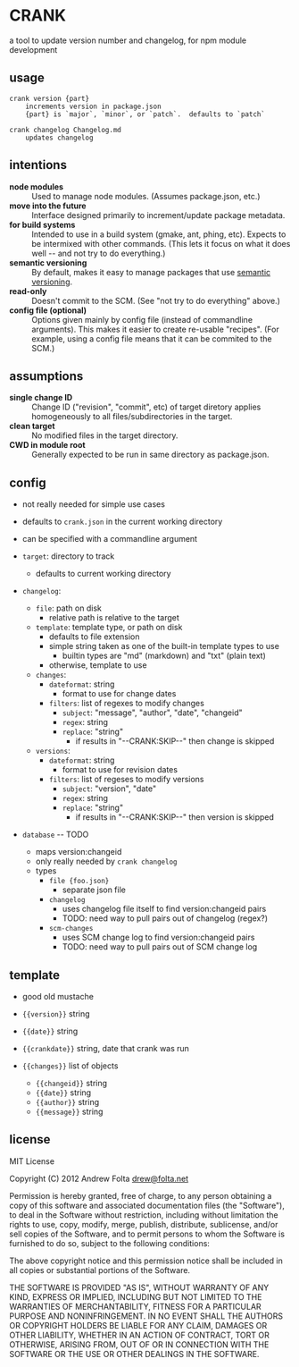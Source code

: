 
# CRANK

a tool to update version number and changelog, for npm module development


## usage

    crank version {part}
        increments version in package.json
        {part} is `major`, `minor`, or `patch`.  defaults to `patch`

    crank changelog Changelog.md
        updates changelog


## intentions

<dl>
    <dt><b>node modules</b></dt>
    <dd>
        Used to manage node modules.  (Assumes package.json, etc.)
    </dd>
    <dt><b>move into the future</b></dt>
    <dd>
        Interface designed primarily to increment/update package metadata.
    </dd>
    <dt><b>for build systems</b></dt>
    <dd>
        Intended to use in a build system (gmake, ant, phing, etc).
        Expects to be intermixed with other commands.
        (This lets it focus on what it does well -- and not try to do everything.)
    </dd>
    <dt><b>semantic versioning</b></dt>
    <dd>
        By default, makes it easy to manage packages that use <a href="http://semver.org/">semantic versioning</a>.
    </dd>
    <dt><b>read-only</b></dt>
    <dd>
        Doesn't commit to the SCM.  (See "not try to do everything" above.)
    </dd>
    <dt><b>config file (optional)</b></dt>
    <dd>
        Options given mainly by config file (instead of commandline arguments).
        This makes it easier to create re-usable "recipes".
        (For example, using a config file means that it can be commited to the SCM.)
    </dd>
    <dt><b></b></dt>
    <dd>
    </dd>
</dl>


## assumptions

<dl>
    <dt><b>single change ID</b></dt>
    <dd>
        Change ID ("revision", "commit", etc) of target diretory applies homogeneously to all files/subdirectories in the target.
    </dd>
    <dt><b>clean target</b></dt>
    <dd>
        No modified files in the target directory.
    </dd>
    <dt><b>CWD in module root</b></dt>
    <dd>
        Generally expected to be run in same directory as package.json.
    </dd>
    <dt><b></b></dt>
    <dd>
    </dd>
</dl>


## config

* not really needed for simple use cases
* defaults to `crank.json` in the current working directory
* can be specified with a commandline argument

* `target`:  directory to track
    * defaults to current working directory
* `changelog`:
    * `file`:     path on disk
        * relative path is relative to the target
    * `template`: template type, or path on disk
        * defaults to file extension
        * simple string taken as one of the built-in template types to use
            * builtin types are "md" (markdown) and "txt" (plain text)
        * otherwise, template to use
    * `changes`:
        * `dateformat`: string
            * format to use for change dates
        * `filters`:  list of regexes to modify changes
            * `subject`: "message", "author", "date", "changeid"
            * `regex`: string
            * `replace`: "string"
                * if results in "--CRANK:SKIP--" then change is skipped
    * `versions`:
        * `dateformat`: string
            * format to use for revision dates
        * `filters`:  list of regeses to modify versions
            * `subject`: "version", "date"
            * `regex`: string
            * `replace`: "string"
                * if results in "--CRANK:SKIP--" then version is skipped
* `database` -- TODO
    * maps version:changeid
    * only really needed by `crank changelog`
    * types
        * `file {foo.json}`
            * separate json file
        * `changelog`
            * uses changelog file itself to find version:changeid pairs
            * TODO:  need way to pull pairs out of changelog (regex?)
        * `scm-changes`
            * uses SCM change log to find version:changeid pairs
            * TODO:  need way to pull pairs out of SCM change log


## template

* good old mustache

* `{{version}}` string
* `{{date}}` string
* `{{crankdate}}` string, date that crank was run
* `{{changes}}` list of objects
    * `{{changeid}}` string
    * `{{date}}` string
    * `{{author}}` string
    * `{{message}}` string


## license

MIT License

Copyright (C) 2012 Andrew Folta <drew@folta.net>

Permission is hereby granted, free of charge, to any person obtaining a
copy of this software and associated documentation files (the "Software"),
to deal in the Software without restriction, including without limitation
the rights to use, copy, modify, merge, publish, distribute, sublicense,
and/or sell copies of the Software, and to permit persons to whom the
Software is furnished to do so, subject to the following conditions:

The above copyright notice and this permission notice shall be included in
all copies or substantial portions of the Software.

THE SOFTWARE IS PROVIDED "AS IS", WITHOUT WARRANTY OF ANY KIND, EXPRESS OR
IMPLIED, INCLUDING BUT NOT LIMITED TO THE WARRANTIES OF MERCHANTABILITY,
FITNESS FOR A PARTICULAR PURPOSE AND NONINFRINGEMENT. IN NO EVENT SHALL THE
AUTHORS OR COPYRIGHT HOLDERS BE LIABLE FOR ANY CLAIM, DAMAGES OR OTHER
LIABILITY, WHETHER IN AN ACTION OF CONTRACT, TORT OR OTHERWISE, ARISING
FROM, OUT OF OR IN CONNECTION WITH THE SOFTWARE OR THE USE OR OTHER
DEALINGS IN THE SOFTWARE.


